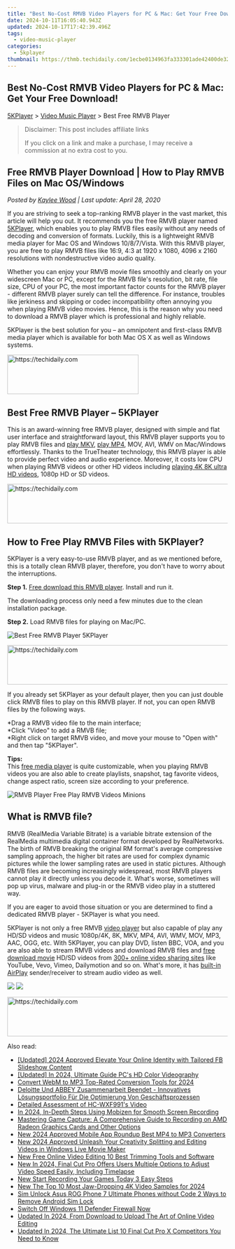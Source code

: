```yaml
---
title: "Best No-Cost RMVB Video Players for PC & Mac: Get Your Free Download!"
date: 2024-10-11T16:05:40.943Z
updated: 2024-10-17T17:42:39.496Z
tags:
  - video-music-player
categories:
  - 5kplayer
thumbnail: https://thmb.techidaily.com/1ecbe0134963fa333301ade42400de327d03477a104e3a0eb43938f94bc26b2e.jpg
---
```


## Best No-Cost RMVB Video Players for PC & Mac: Get Your Free Download!

[5KPlayer](https://tools.techidaily.com/5kplayer/products/) \> [Video Music Player](https://tools.techidaily.com/5kplayer/video-music-player/) \> Best Free RMVB Player

>  Disclaimer: This post includes affiliate links
>
>  If you click on a link and make a purchase, I may receive a commission at no extra cost to you.
>

## Free RMVB Player Download | How to Play RMVB Files on Mac OS/Windows

 _Posted by [Kaylee Wood](https://www.quora.com/profile/Amanda-Hu-21) | Last update: April 28, 2020_

If you are striving to seek a top-ranking RMVB player in the vast market, this article will help you out. It recommends you the free RMVB player named [5KPlayer](https://tools.techidaily.com/5kplayer/products/), which enables you to play RMVB files easily without any needs of decoding and conversion of formats. Luckily, this is a lightweight RMVB media player for Mac OS and Windows 10/8/7/Vista. With this RMVB player, you are free to play RMVB files like 16:9, 4:3 at 1920 x 1080, 4096 x 2160 resolutions with nondestructive video audio quality.

Whether you can enjoy your RMVB movie files smoothly and clearly on your widescreen Mac or PC, except for the RMVB file's resolution, bit rate, file size, CPU of your PC, the most important factor counts for the RMVB player - different RMVB player surely can tell the difference. For instance, troubles like jerkiness and skipping or codec incompatibility often annoying you when playing RMVB video movies. Hence, this is the reason why you need to download a RMVB player which is professional and highly reliable.

5KPlayer is the best solution for you – an omnipotent and first-class RMVB media player which is available for both Mac OS X as well as Windows systems.

<!-- affiliate ads begin -->
<a href="https://aligracehair.sjv.io/c/5597632/1896505/19272" target="_top" id="1896505">
  <img src="//a.impactradius-go.com/display-ad/19272-1896505" border="0" alt="https://techidaily.com" width="300" height="90"/>
</a>
<img height="0" width="0" src="https://aligracehair.sjv.io/i/5597632/1896505/19272" style="position:absolute;visibility:hidden;" border="0" />
<!-- affiliate ads end -->

## Best Free RMVB Player – 5KPlayer

This is an award-winning free RMVB player, designed with simple and flat user interface and straightforward layout, this RMVB player supports you to play RMVB files and [play MKV](https://tools.techidaily.com/5kplayer/video-music-player/), [play MP4](https://tools.techidaily.com/5kplayer/video-music-player/), MOV, AVI, WMV on Mac/Windows effortlessly. Thanks to the TrueTheater technology, this RMVB player is able to provide perfect video and audio experience. Moreover, it costs low CPU when playing RMVB videos or other HD videos including [playing 4K 8K ultra HD videos](https://tools.techidaily.com/5kplayer/video-music-player/), 1080p HD or SD videos.

<!-- affiliate ads begin -->
<a href="https://appsumo.8odi.net/c/5597632/2052062/7443" target="_top" id="2052062">
  <img src="//a.impactradius-go.com/display-ad/7443-2052062" border="0" alt="https://techidaily.com" width="728" height="90"/>
</a>
<img height="0" width="0" src="https://appsumo.8odi.net/i/5597632/2052062/7443" style="position:absolute;visibility:hidden;" border="0" />
<!-- affiliate ads end -->

## How to Free Play RMVB Files with 5KPlayer?

5KPlayer is a very easy-to-use RMVB player, and as we mentioned before, this is a totally clean RMVB player, therefore, you don't have to worry about the interruptions.

**Step 1\.** [Free download this RMVB player](https://tools.techidaily.com/5kplayer/products/). Install and run it.

The downloading process only need a few minutes due to the clean installation package.

**Step 2\.** Load RMVB files for playing on Mac/PC.

![Best Free RMVB Player 5KPlayer](https://www.5kplayer.com/video-music-player/img/best-mkv-player-xsy-032001.jpg) 

<!-- affiliate ads begin -->
<a href="https://unicoeye.pxf.io/c/5597632/2134240/18498" target="_top" id="2134240">
  <img src="//a.impactradius-go.com/display-ad/18498-2134240" border="0" alt="https://techidaily.com" width="540" height="90"/>
</a>
<img height="0" width="0" src="https://unicoeye.pxf.io/i/5597632/2134240/18498" style="position:absolute;visibility:hidden;" border="0" />
<!-- affiliate ads end -->

If you already set 5KPlayer as your default player, then you can just double click RMVB files to play on this RMVB player. If not, you can open RMVB files by the following ways.

\*Drag a RMVB video file to the main interface;   
\*Click "Video" to add a RMVB file;   
\*Right click on target RMVB video, and move your mouse to "Open with" and then tap "5KPlayer".

**Tips:**  
 This [free media player](https://tools.techidaily.com/5kplayer/video-music-player/) is quite customizable, when you playing RMVB videos you are also able to create playlists, snapshot, tag favorite videos, change aspect ratio, screen size according to your preference.

![RMVB Player Free Play RMVB Videos Minions](https://www.5kplayer.com/video-music-player/img/5kp-rmvb-player-minions-hyd.jpg) 

## What is RMVB file?

RMVB (RealMedia Variable Bitrate) is a variable bitrate extension of the RealMedia multimedia digital container format developed by RealNetworks. The birth of RMVB breaking the original RM format's average compressive sampling approach, the higher bit rates are used for complex dynamic pictures while the lower sampling rates are used in static pictures. Although RMVB files are becoming increasingly widespread, most RMVB players cannot play it directly unless you decode it. What's worse, sometimes will pop up virus, malware and plug-in or the RMVB video play in a stuttered way.

If you are eager to avoid those situation or you are determined to find a dedicated RMVB player - 5KPlayer is what you need. 

5KPlayer is not only a free RMVB [video player](https://tools.techidaily.com/5kplayer/video-music-player/) but also capable of play any HD/SD videos and music 1080p/4K, 8K, MKV, MP4, AVI, WMV, MOV, MP3, AAC, OGG, etc. With 5KPlayer, you can play DVD, listen BBC, VOA, and you are also able to stream RMVB videos and download RMVB files and [free download movie](https://tools.techidaily.com/5kplayer/youtube-download/) HD/SD videos from [300+ online video sharing sites](https://tools.techidaily.com/5kplayer/youtube-download/) like YouTube, Vevo, Vimeo, Dailymotion and so on. What's more, it has [built-in AirPlay](https://tools.techidaily.com/5kplayer/airplay/) sender/receiver to stream audio video as well.

[![](https://www.5kplayer.com/video-music-player/../button/freedownbackwin.png)](https://tools.techidaily.com/5kplayer/products/) [![](https://www.5kplayer.com/video-music-player/../button/freedownbackmac.png)](https://tools.techidaily.com/5kplayer/products/)

<!-- affiliate ads begin -->
<a href="https://aligracehair.sjv.io/c/5597632/1925570/19272" target="_top" id="1925570">
  <img src="//a.impactradius-go.com/display-ad/19272-1925570" border="0" alt="https://techidaily.com" width="728" height="90"/>
</a>
<img height="0" width="0" src="https://aligracehair.sjv.io/i/5597632/1925570/19272" style="position:absolute;visibility:hidden;" border="0" />
<!-- affiliate ads end -->

<ins class="adsbygoogle"
     style="display:block"
     data-ad-format="autorelaxed"
     data-ad-client="ca-pub-7571918770474297"
     data-ad-slot="1223367746"></ins>

<ins class="adsbygoogle"
     style="display:block"
     data-ad-client="ca-pub-7571918770474297"
     data-ad-slot="8358498916"
     data-ad-format="auto"
     data-full-width-responsive="true"></ins>

<span class="atpl-alsoreadstyle">Also read:</span>
<div><ul>
<li><a href="https://facebook-videos.techidaily.com/updated-2024-approved-elevate-your-online-identity-with-tailored-fb-slideshow-content/"><u>[Updated] 2024 Approved Elevate Your Online Identity with Tailored FB Slideshow Content</u></a></li>
<li><a href="https://article-knowledge.techidaily.com/updated-in-2024-ultimate-guide-pcs-hd-color-videography/"><u>[Updated] In 2024, Ultimate Guide PC's HD Color Videography</u></a></li>
<li><a href="https://ai-vdieo-software.techidaily.com/convert-webm-to-mp3-top-rated-conversion-tools-for-2024/"><u>Convert WebM to MP3 Top-Rated Conversion Tools for 2024</u></a></li>
<li><a href="https://solve-hot.techidaily.com/deloitte-und-abbey-zusammenarbeit-beendet-innovatives-losungsportfolio-fur-die-optimierung-von-geschaftsprozessen/"><u>Deloitte Und ABBEY Zusammenarbeit Beendet - Innovatives Lösungsportfolio Für Die Optimierung Von Geschäftsprozessen</u></a></li>
<li><a href="https://buynow-info.techidaily.com/detailed-assessment-of-hc-wxf991s-video/"><u>Detailed Assessment of HC-WXF991's Video</u></a></li>
<li><a href="https://screen-activity-recording.techidaily.com/in-2024-in-depth-steps-using-mobizen-for-smooth-screen-recording/"><u>In 2024, In-Depth Steps Using Mobizen for Smooth Screen Recording</u></a></li>
<li><a href="https://discover-best.techidaily.com/mastering-game-capture-a-comprehensive-guide-to-recording-on-amd-radeon-graphics-cards-and-other-options/"><u>Mastering Game Capture: A Comprehensive Guide to Recording on AMD Radeon Graphics Cards and Other Options</u></a></li>
<li><a href="https://video-ai-editor.techidaily.com/new-2024-approved-mobile-app-roundup-best-mp4-to-mp3-converters/"><u>New 2024 Approved Mobile App Roundup Best MP4 to MP3 Converters</u></a></li>
<li><a href="https://video-ai-editor.techidaily.com/new-2024-approved-unleash-your-creativity-splitting-and-editing-videos-in-windows-live-movie-maker/"><u>New 2024 Approved Unleash Your Creativity Splitting and Editing Videos in Windows Live Movie Maker</u></a></li>
<li><a href="https://video-ai-editor.techidaily.com/new-free-online-video-editing-10-best-trimming-tools-and-software/"><u>New Free Online Video Editing 10 Best Trimming Tools and Software</u></a></li>
<li><a href="https://video-ai-editor.techidaily.com/new-in-2024-final-cut-pro-offers-users-multiple-options-to-adjust-video-speed-easily-including-timelapse/"><u>New In 2024, Final Cut Pro Offers Users Multiple Options to Adjust Video Speed Easily, Including Timelapse</u></a></li>
<li><a href="https://video-ai-editor.techidaily.com/new-start-recording-your-games-today-3-easy-steps/"><u>New Start Recording Your Games Today 3 Easy Steps</u></a></li>
<li><a href="https://video-ai-editor.techidaily.com/new-the-top-10-most-jaw-dropping-4k-video-samples-for-2024/"><u>New The Top 10 Most Jaw-Dropping 4K Video Samples for 2024</u></a></li>
<li><a href="https://sim-unlock.techidaily.com/sim-unlock-asus-rog-phone-7-ultimate-phones-without-code-2-ways-to-remove-android-sim-lock-by-drfone-android/"><u>Sim Unlock Asus ROG Phone 7 Ultimate Phones without Code 2 Ways to Remove Android Sim Lock</u></a></li>
<li><a href="https://win11.techidaily.com/1719368082467-switch-off-windows-11-defender-firewall-now/"><u>Switch Off Windows 11 Defender Firewall Now</u></a></li>
<li><a href="https://video-ai-editor.techidaily.com/updated-in-2024-from-download-to-upload-the-art-of-online-video-editing/"><u>Updated In 2024, From Download to Upload The Art of Online Video Editing</u></a></li>
<li><a href="https://video-ai-editor.techidaily.com/updated-in-2024-the-ultimate-list-10-final-cut-pro-x-competitors-you-need-to-know/"><u>Updated In 2024, The Ultimate List 10 Final Cut Pro X Competitors You Need to Know</u></a></li>
</ul></div>

